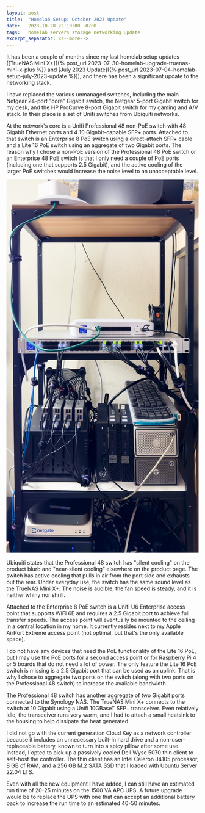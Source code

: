 ```yaml
---
layout: post
title:  "Homelab Setup: October 2023 Update"
date:   2023-10-28 22:10:00 -0700
tags:   homelab servers storage networking update
excerpt_separator: <!--more-->
---
```


It has been a couple of months since my last homelab setup updates ([TrueNAS Mini X+]({% post_url 2023-07-30-homelab-upgrade-truenas-mini-x-plus %}) and [July 2023 Update]({% post_url 2023-07-04-homelab-setup-july-2023-update %})), and there has been a significant update to the networking stack.

I have replaced the various unmanaged switches, including the main Netgear 24-port "core" Gigabit switch, the Netgear 5-port Gigabit switch for my desk, and the HP ProCurve 8-port Gigabit switch for my gaming and A/V stack. In their place is a set of Unifi switches from Ubiquiti networks.

<!--more-->

At the network's core is a Unifi Professional 48 non-PoE switch with 48 Gigabit Ethernet ports and 4 10 Gigabit-capable SFP+ ports. Attached to that switch is an Enterprise 8 PoE switch using a direct-attach SFP+ cable and a Lite 16 PoE switch using an aggregate of two Gigabit ports. The reason why I chose a non-PoE version of the Professional 48 PoE switch or an Enterprise 48 PoE switch is that I only need a couple of PoE ports (including one that supports 2.5 Gigabit), and the active cooling of the larger PoE switches would increase the noise level to an unacceptable level.

[![Image of an IKEA FJÄLLBO shelf with networking and computer equipment](/assets/images/homelab/homelab-shelf-october-2023.jpg "Image of a populated IKEA FJÄLLBO shelf with networking switches, access points and computers")](/assets/images/homelab/homelab-shelf-october-2023.jpg)

Ubiquiti states that the Professional 48 switch has "silent cooling" on the product blurb and "near-silent cooling" elsewhere on the product page. The switch has active cooling that pulls in air from the port side and exhausts out the rear. Under everyday use, the switch has the same sound level as the TrueNAS Mini X+. The noise is audible, the fan speed is steady, and it is neither whiny nor shrill.

Attached to the Enterprise 8 PoE switch is a Unifi U6 Enterprise access point that supports WiFi 6E and requires a 2.5 Gigabit port to achieve full transfer speeds. The access point will eventually be mounted to the ceiling in a central location in my home. It currently resides next to my Apple AirPort Extreme access point (not optimal, but that's the only available space).

I do not have any devices that need the PoE functionality of the Lite 16 PoE, but I may use the PoE ports for a second access point or for Raspberry Pi 4 or 5 boards that do not need a lot of power. The only feature the Lite 16 PoE switch is missing is a 2.5 Gigabit port that can be used as an uplink. That is why I chose to aggregate two ports on the switch (along with two ports on the Professional 48 switch) to increase the available bandwidth.

The Professional 48 switch has another aggregate of two Gigabit ports connected to the Synology NAS. The TrueNAS Mini X+ connects to the switch at 10 Gigabit using a Unifi 10GBaseT SFP+ transceiver. Even relatively idle, the transceiver runs very warm, and I had to attach a small heatsink to the housing to help dissipate the heat generated.

I did not go with the current generation Cloud Key as a network controller because it includes an unnecessary built-in hard drive and a non-user-replaceable battery, known to turn into a spicy pillow after some use. Instead, I opted to pick up a passively cooled Dell Wyse 5070 thin client to self-host the controller. The thin client has an Intel Celeron J4105 processor, 8 GB of RAM, and a 256 GB M.2 SATA SSD that I loaded with Ubuntu Server 22.04 LTS.

Even with all the new equipment I have added, I can still have an estimated run time of 20-25 minutes on the 1500 VA APC UPS. A future upgrade would be to replace the UPS with one that can accept an additional battery pack to increase the run time to an estimated 40-50 minutes.